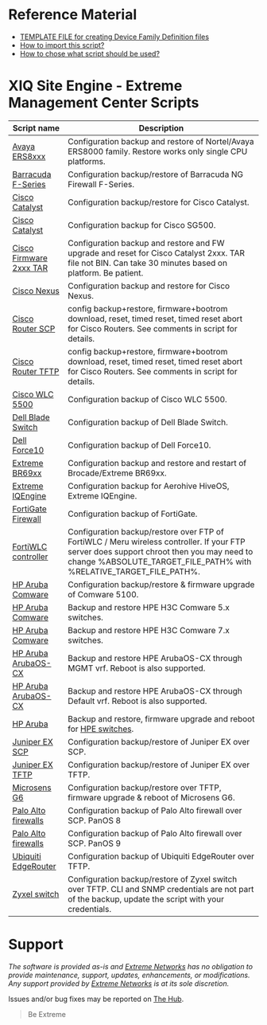 # Reference Material
* [TEMPLATE FILE for creating Device Family Definition files](script_template.txt)
* [How to import this script?](https://extremeportal.force.com/ExtrArticleDetail?an=000091050&q=What-directory-do-you-put-custom-device-type-scripts-Inventory-Manger)
* [How to chose what script should be used?](https://emc.extremenetworks.com/content/oneview/docs/network/devices/docs/c_ov_at_firmware_mib_config.html)


# XIQ Site Engine - Extreme Management Center Scripts
| Script name   | Description   |
| ------------- | ------------- |
|[Avaya ERS8xxx](ERS8K-TFTP-BACKUP.txt?raw=true)|Configuration backup and restore of Nortel/Avaya ERS8000 family. Restore works only single CPU platforms.|
|[Barracuda F-Series](Barracuda-SCP.txt?raw=true)|Configuration backup/restore of Barracuda NG Firewall F-Series.|
|[Cisco Catalyst](CiscoCatalyst-withRestore-TFTP.txt?raw=true)|Configuration backup/restore for Cisco Catalyst.|
|[Cisco Catalyst](CiscoSG500-TFTP.txt?raw=true)|Configuration backup for Cisco SG500.|
|[Cisco Firmware 2xxx TAR](CiscoCatalyst2xxx_firmware_from_tar.txt?raw=true)|Configuration backup and restore and FW upgrade and reset for Cisco Catalyst 2xxx. TAR file not BIN. Can take 30 minutes based on platform. Be patient.|
|[Cisco Nexus](Cisco-Nexus-TFTP.txt?raw=true)|Configuration backup and restore for Cisco Nexus.|
|[Cisco Router SCP](Cisco-Router-SCP.txt?raw=true)|config backup+restore, firmware+bootrom download, reset, timed reset, timed reset abort for Cisco Routers. See comments in script for details.|
|[Cisco Router TFTP](Cisco-Router-TFTP.txt?raw=true)|config backup+restore, firmware+bootrom download, reset, timed reset, timed reset abort for Cisco Routers. See comments in script for details.|
|[Cisco WLC 5500](Cisco_WLC_5500?raw=true)|Configuration backup of Cisco WLC 5500.|
|[Dell Blade Switch](Dell_Blade_switch.txt?raw=true)|Configuration backup of Dell Blade Switch.|
|[Dell Force10](dell-force10?raw=true)|Configuration backup of Dell Force10.|
|[Extreme BR69xx](BR69xx.txt?raw=true)|Configuration backup and restore and restart of Brocade/Extreme BR69xx.|
|[Extreme IQEngine](Extreme-Cloud-AP-TFTP.txt?raw=true)|Configuration backup for Aerohive HiveOS, Extreme IQEngine.|
|[FortiGate Firewall](FortiGate?raw=true)|Configuration backup of FortiGate.|
|[FortiWLC controller](FortiWLC-FTP.txt?raw=true)|Configuration backup/restore over FTP of FortiWLC / Meru wireless controller. If your FTP server does support chroot then you may need to change %ABSOLUTE_TARGET_FILE_PATH% with %RELATIVE_TARGET_FILE_PATH%.|
|[HP Aruba Comware](Hewlett_Packard_Comware-TFTP?raw=true)|Configuration backup/restore & firmware upgrade of Comware 5100.|
|[HP Aruba Comware](HPE_H3C_Comware_5_Switch.txt?raw=true)|Backup and restore HPE H3C Comware 5.x switches.|
|[HP Aruba Comware](HPE_H3C_Comware_7_Switch.txt?raw=true)|Backup and restore HPE H3C Comware 7.x switches.|
|[HP Aruba ArubaOS-CX](Hewlett_Packard_ArubaOS-CX-TFTP-MGMT.txt?raw=true)|Backup and restore HPE ArubaOS-CX through MGMT vrf. Reboot is also supported.|
|[HP Aruba ArubaOS-CX](Hewlett_Packard_ArubaOS-CX-TFTP-Default.txt?raw=true)|Backup and restore HPE ArubaOS-CX through Default vrf. Reboot is also supported.|
|[HP Aruba](Hewlett_Packard-SFTP.txt?raw=true)|Backup and restore, firmware upgrade and reboot for [HPE switches](Hewlett_Packard-SFTP-info.txt).|
|[Juniper EX SCP](juniper_EX-SCP?raw=true)|Configuration backup/restore of Juniper EX over SCP.|
|[Juniper EX TFTP](juniper_EX-TFTP?raw=true)|Configuration backup/restore of Juniper EX over TFTP.|
|[Microsens G6](Microsens_G6-TFTP.txt?raw=true)|Configuration backup/restore over TFTP, firmware upgrade & reboot of Microsens G6.|
|[Palo Alto firewalls](Palo_Alto_SCP_Script?raw=true)|Configuration backup of Palo Alto firewall over SCP. PanOS 8|
|[Palo Alto firewalls](Palo_Alto_SCP_Script_PanOS9?raw=true)|Configuration backup of Palo Alto firewall over SCP. PanOS 9|
|[Ubiquiti EdgeRouter](EdgOS?raw=true)|Configuration backup of Ubiquiti EdgeRouter over TFTP.|
|[Zyxel switch](Zyxel-TFTP.txt?raw=true)|Configuration backup/restore of Zyxel switch over TFTP. CLI and SNMP credentials are not part of the backup, update the script with your credentials.|

# Support
_The software is provided as-is and [Extreme Networks](http://www.extremenetworks.com/) has no obligation to provide maintenance, support, updates, enhancements, or modifications. Any support provided by [Extreme Networks](http://www.extremenetworks.com/) is at its sole discretion._

Issues and/or bug fixes may be reported on [The Hub](https://community.extremenetworks.com/).
>Be Extreme
